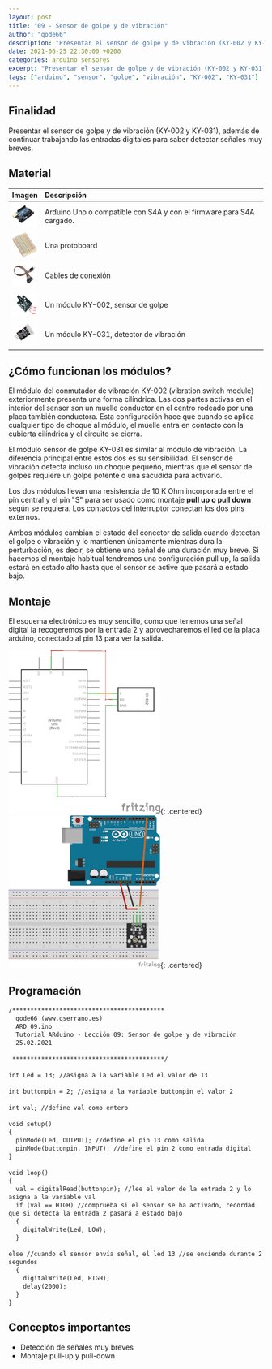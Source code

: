 ```yaml
---
layout: post
title: "09 - Sensor de golpe y de vibración"
author: "qode66"
description: "Presentar el sensor de golpe y de vibración (KY-002 y KY-031), además de continuar trabajando las entradas digitales para saber detectar señales muy breves."
date: 2021-06-25 22:30:00 +0200
categories: arduino sensores
excerpt: "Presentar el sensor de golpe y de vibración (KY-002 y KY-031), además de continuar trabajando las entradas digitales para saber detectar señales muy breves."
tags: ["arduino", "sensor", "golpe", "vibración", "KY-002", "KY-031"]
---
```


[img1]: /assets/imatges/ard/ard_09_01.png "Esquema electrónico"
[img2]: /assets/imatges/ard/ard_09_02.png "Esquema de montaje"

## Finalidad

Presentar el sensor de golpe y de vibración (KY-002 y KY-031), además de continuar trabajando las entradas digitales para saber detectar señales muy breves.

## Material

|                                 Imagen                                 | Descripción                                                           |
| :--------------------------------------------------------------------: | :------------------------------------------------------------------- |
|   <img src="/assets/imatges/mat/mat_unor3.png" width="50" height="50">    | Arduino Uno o compatible con S4A y con el firmware para S4A cargado. |
| <img src="/assets/imatges/mat/mat_protoboard.png" width="50" height="50"> | Una protoboard                                                       |
|   <img src="/assets/imatges/mat/mat_cables.png" width="50" height="50">   | Cables de conexión                                                   |
|   <img src="/assets/imatges/mat/mat_KY-002.png" width="50" height="50">   | Un módulo KY-002, sensor de golpe                                       |
|   <img src="/assets/imatges/mat/mat_KY-031.png" width="50" height="50">   | Un módulo KY-031, detector de vibración                                |

## ¿Cómo funcionan los módulos?

El módulo del conmutador de vibración KY-002 (vibration switch module) exteriormente presenta una forma cilíndrica. Las dos partes activas en el interior del sensor son un muelle conductor en el centro rodeado por una placa también conductora. Esta configuración hace que cuando se aplica
cualquier tipo de choque al módulo, el muelle entra en contacto con la cubierta cilíndrica y el circuito se cierra.

El módulo sensor de golpe KY-031 es similar al módulo de vibración. La diferencia principal entre estos dos es su sensibilidad. El sensor de vibración detecta incluso un choque pequeño, mientras que el sensor de golpes requiere un golpe potente o una sacudida para activarlo.

Los dos módulos llevan una resistencia de 10 K Ohm incorporada entre el pin central y el pin "S" para ser usado como montaje **pull up o pull down** según se requiera. Los contactos del interruptor conectan los dos pins externos.

Ambos módulos cambian el estado del conector de salida cuando detectan el golpe o vibración y lo mantienen únicamente mientras dura la perturbación, es decir, se obtiene una señal de una duración muy breve. Si hacemos el montaje habitual tendremos una configuración pull up, la salida estará en estado alto hasta que el sensor se active que pasará a estado bajo.

## Montaje

El esquema electrónico es muy sencillo, como que tenemos una señal digital la recogeremos por la entrada 2 y aprovecharemos el led de la placa arduino, conectado al pin 13 para ver la salida.

![Esquema-electrónico][img1]{: .centered}
![esquema-montaje][img2]{: .centered}

## Programación

```Arduino
/******************************************
  qode66 (www.qserrano.es)
  ARD_09.ino
  Tutorial ARduino - Lección 09: Sensor de golpe y de vibración
  25.02.2021

 ******************************************/

int Led = 13; //asigna a la variable Led el valor de 13

int buttonpin = 2; //asigna a la variable buttonpin el valor 2

int val; //define val como entero

void setup()
{
  pinMode(Led, OUTPUT); //define el pin 13 como salida
  pinMode(buttonpin, INPUT); //define el pin 2 como entrada digital
}

void loop()
{
  val = digitalRead(buttonpin); //lee el valor de la entrada 2 y lo asigna a la variable val
  if (val == HIGH) //comprueba si el sensor se ha activado, recordad que si detecta la entrada 2 pasará a estado bajo
  {
    digitalWrite(Led, LOW);
  }

else //cuando el sensor envía señal, el led 13 //se enciende durante 2 segundos
  {
    digitalWrite(Led, HIGH);
    delay(2000);
  }
}
```

## Conceptos importantes

- Detección de señales muy breves
- Montaje pull-up y pull-down

